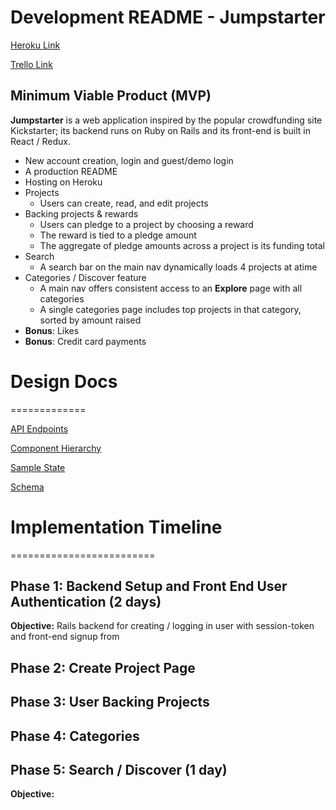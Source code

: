 # Development README - Jumpstarter

[Heroku Link](#)

[Trello Link](https://trello.com/b/BY6229t7/jumpstarter)

## Minimum Viable Product (MVP)

**Jumpstarter** is a web application inspired by the popular crowdfunding
site Kickstarter; its backend runs on Ruby on Rails and its front-end
is built in React / Redux.

- New account creation, login and guest/demo login
- A production README
- Hosting on Heroku
- Projects
  - Users can create, read, and edit projects
- Backing projects & rewards
  - Users can pledge to a project by choosing a reward
  - The reward is tied to a pledge amount
  - The aggregate of pledge amounts across a project is its funding total
- Search
  - A search bar on the main nav dynamically loads 4 projects at  atime
- Categories / Discover feature
  - A main nav offers consistent access to an **Explore** page with all categories
  - A single categories page includes top projects in that category, sorted by amount raised
- **Bonus**: Likes
- **Bonus**: Credit card payments

# Design Docs
=============

[API Endpoints](./api-endpoints.md)

[Component Hierarchy](./component-hierarchy.md)

[Sample State](./sample-state.md)

[Schema](./schema.md)

# Implementation Timeline
=========================

## Phase 1: Backend Setup and Front End User Authentication (2 days)
**Objective:** Rails backend for creating / logging in user
with session-token and front-end signup from

## Phase 2: Create Project Page

## Phase 3: User Backing Projects

## Phase 4: Categories

## Phase 5: Search / Discover (1 day)
**Objective:** 

